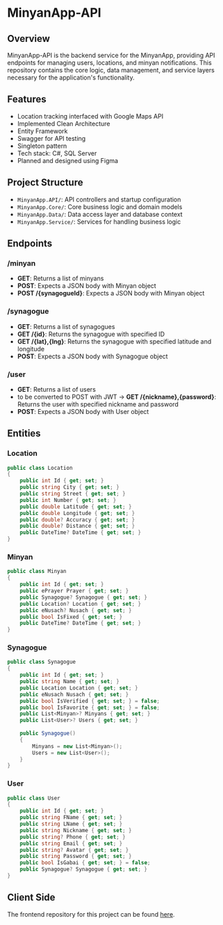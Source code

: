 # MinyanApp-API

## Overview

MinyanApp-API is the backend service for the MinyanApp, providing API endpoints for managing users, locations, and minyan notifications. This repository contains the core logic, data management, and service layers necessary for the application's functionality.

## Features

- Location tracking interfaced with Google Maps API
- Implemented Clean Architecture
- Entity Framework
- Swagger for API testing
- Singleton pattern
- Tech stack: C#, SQL Server
- Planned and designed using Figma

## Project Structure

- `MinyanApp.API/`: API controllers and startup configuration
- `MinyanApp.Core/`: Core business logic and domain models
- `MinyanApp.Data/`: Data access layer and database context
- `MinyanApp.Service/`: Services for handling business logic

## Endpoints

### /minyan
- **GET**: Returns a list of minyans
- **POST**: Expects a JSON body with Minyan object
- **POST /{synagogueId}**: Expects a JSON body with Minyan object

### /synagogue
- **GET**: Returns a list of synagogues
- **GET /{id}**: Returns the synagogue with specified ID
- **GET /{lat},{lng}**: Returns the synagogue with specified latitude and longitude
- **POST**: Expects a JSON body with Synagogue object

### /user
- **GET**: Returns a list of users
- to be converted to POST with JWT → **GET /{nickname},{password}**: Returns the user with specified nickname and password 
- **POST**: Expects a JSON body with User object

## Entities

### Location
```csharp
public class Location
{
    public int Id { get; set; }
    public string City { get; set; }
    public string Street { get; set; }
    public int Number { get; set; }
    public double Latitude { get; set; }
    public double Longitude { get; set; }
    public double? Accuracy { get; set; }
    public double? Distance { get; set; }
    public DateTime? DateTime { get; set; }
}
```

### Minyan
```csharp
public class Minyan
{
    public int Id { get; set; }
    public ePrayer Prayer { get; set; }
    public Synagogue? Synagogue { get; set; }
    public Location? Location { get; set; }
    public eNusach? Nusach { get; set; }
    public bool IsFixed { get; set; }
    public DateTime? DateTime { get; set; }
}
```

### Synagogue
```csharp
public class Synagogue
{
    public int Id { get; set; }
    public string Name { get; set; }
    public Location Location { get; set; }
    public eNusach Nusach { get; set; }
    public bool IsVerified { get; set; } = false;
    public bool IsFavorite { get; set; } = false;
    public List<Minyan>? Minyans { get; set; }
    public List<User>? Users { get; set; }
    
    public Synagogue()
    {
        Minyans = new List<Minyan>();
        Users = new List<User>();   
    }
}
```

### User
```csharp
public class User
{
    public int Id { get; set; }
    public string FName { get; set; }
    public string LName { get; set; }
    public string Nickname { get; set; }
    public string? Phone { get; set; }
    public string Email { get; set; }
    public string? Avatar { get; set; }
    public string Password { get; set; }
    public bool IsGabai { get; set; } = false;
    public Synagogue? Synagogue { get; set; }
}
```

## Client Side
The frontend repository for this project can be found [here](https://github.com/ChSagron/MinyanApp-React).